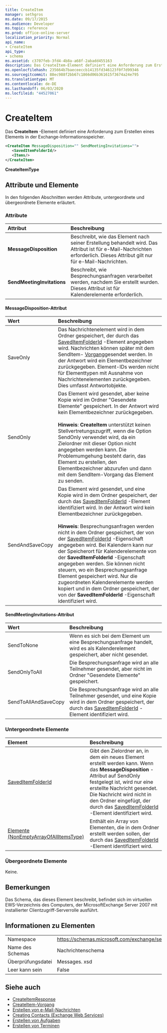 ```yaml
---
title: CreateItem
manager: sethgros
ms.date: 09/17/2015
ms.audience: Developer
ms.topic: reference
ms.prod: office-online-server
localization_priority: Normal
api_name:
- CreateItem
api_type:
- schema
ms.assetid: c3707feb-3fd4-4b8a-a68f-2abadd455163
description: Das CreateItem-Element definiert eine Anforderung zum Erstellen eines Elements in der Exchange-Informationsspeicher.
ms.openlocfilehash: 235664b7baeceeccb14135fd346123f0f7d99346
ms.sourcegitcommit: 88ec988f2bb67c1866d06b361615f3674a24e795
ms.translationtype: MT
ms.contentlocale: de-DE
ms.lasthandoff: 06/03/2020
ms.locfileid: "44527061"
---
```

# <a name="createitem"></a>CreateItem

Das **CreateItem** -Element definiert eine Anforderung zum Erstellen eines Elements in der Exchange-Informationsspeicher. 
  
```xml
<CreateItem MessageDisposition="" SendMeetingInvitations="">
   <SavedItemFolderId/>
   <Items/>
</CreateItem>
```

**CreateItemType**

## <a name="attributes-and-elements"></a>Attribute und Elemente

In den folgenden Abschnitten werden Attribute, untergeordnete und übergeordnete Elemente erläutert.
  
### <a name="attributes"></a>Attribute

|Attribut|Beschreibung|
|:-----|:-----|
|**MessageDisposition** <br/> |Beschreibt, wie das Element nach seiner Erstellung behandelt wird. Das Attribut ist für e-Mail-Nachrichten erforderlich. Dieses Attribut gilt nur für e-Mail-Nachrichten.  <br/> |
|**SendMeetingInvitations** <br/> |Beschreibt, wie Besprechungsanfragen verarbeitet werden, nachdem Sie erstellt wurden. Dieses Attribut ist für Kalenderelemente erforderlich.  <br/> |
   
#### <a name="messagedisposition-attribute"></a>MessageDisposition-Attribut

|Wert|Beschreibung|
|:-----|:-----|
|SaveOnly  <br/> |Das Nachrichtenelement wird in dem Ordner gespeichert, der durch das [SavedItemFolderId](saveditemfolderid.md) -Element angegeben wird. Nachrichten können später mit dem SendItem- [Vorgang](senditem-operation.md)gesendet werden. In der Antwort wird ein Elementbezeichner zurückgegeben. Element-IDs werden nicht für Elementtypen mit Ausnahme von Nachrichtenelementen zurückgegeben. Dies umfasst Antwortobjekte.  <br/> |
|SendOnly  <br/> |Das Element wird gesendet, aber keine Kopie wird im Ordner "Gesendete Elemente" gespeichert. In der Antwort wird kein Elementbezeichner zurückgegeben.<br/><br/>**Hinweis**: **CreateItem** unterstützt keinen Stellvertretungszugriff, wenn die Option SendOnly verwendet wird, da ein Zielordner mit dieser Option nicht angegeben werden kann. Die Problemumgehung besteht darin, das Element zu erstellen, den Elementbezeichner abzurufen und dann mit dem SendItem-Vorgang das Element zu senden.           |
|SendAndSaveCopy  <br/> |Das Element wird gesendet, und eine Kopie wird in dem Ordner gespeichert, der durch das [SavedItemFolderId](saveditemfolderid.md) -Element identifiziert wird. In der Antwort wird kein Elementbezeichner zurückgegeben.<br/><br/>**Hinweis**: Besprechungsanfragen werden nicht in dem Ordner gespeichert, der von der [SavedItemFolderId](saveditemfolderid.md) -Eigenschaft angegeben wird. Bei Kalendern kann nur der Speicherort für Kalenderelemente von der **SavedItemFolderId** -Eigenschaft angegeben werden. Sie können nicht steuern, wo ein Besprechungsanfrage Element gespeichert wird. Nur die zugeordneten Kalenderelemente werden kopiert und in dem Ordner gespeichert, der von der **SavedItemFolderId** -Eigenschaft identifiziert wird.           |
   
#### <a name="sendmeetinginvitations-attribute"></a>SendMeetingInvitations-Attribut

|Wert|Beschreibung|
|:-----|:-----|
|SendToNone  <br/> |Wenn es sich bei dem Element um eine Besprechungsanfrage handelt, wird es als Kalenderelement gespeichert, aber nicht gesendet.  <br/> |
|SendOnlyToAll  <br/> |Die Besprechungsanfrage wird an alle Teilnehmer gesendet, aber nicht im Ordner "Gesendete Elemente" gespeichert.  <br/> |
|SendToAllAndSaveCopy  <br/> |Die Besprechungsanfrage wird an alle Teilnehmer gesendet, und eine Kopie wird in dem Ordner gespeichert, der durch das [SavedItemFolderId](saveditemfolderid.md) -Element identifiziert wird.  <br/> |
   
### <a name="child-elements"></a>Untergeordnete Elemente

|Element|Beschreibung|
|:-----|:-----|
|[SavedItemFolderId](saveditemfolderid.md) <br/> |Gibt den Zielordner an, in dem ein neues Element erstellt werden kann. Wenn das **MessageDisposition** -Attribut auf SendOnly festgelegt ist, wird nur eine erstellte Nachricht gesendet. Die Nachricht wird nicht in den Ordner eingefügt, der durch das [SavedItemFolderId](saveditemfolderid.md) -Element identifiziert wird.  <br/> |
|[Elemente (NonEmptyArrayOfAllItemsType)](items-nonemptyarrayofallitemstype.md) <br/> |Enthält ein Array von Elementen, die in dem Ordner erstellt werden sollen, der durch das [SavedItemFolderId](saveditemfolderid.md) -Element identifiziert wird.  <br/> |
   
### <a name="parent-elements"></a>Übergeordnete Elemente

Keine.
  
## <a name="remarks"></a>Bemerkungen

Das Schema, das dieses Element beschreibt, befindet sich im virtuellen EWS-Verzeichnis des Computers, der MicrosoftExchange Server 2007 mit installierter Clientzugriff-Serverrolle ausführt.
  
## <a name="element-information"></a>Informationen zu Elementen

|||
|:-----|:-----|
|Namespace  <br/> |https://schemas.microsoft.com/exchange/services/2006/messages  <br/> |
|Name des Schemas  <br/> |Nachrichtenschema  <br/> |
|Überprüfungsdatei  <br/> |Messages. xsd  <br/> |
|Leer kann sein  <br/> |False  <br/> |
   
## <a name="see-also"></a>Siehe auch

- [CreateItemResponse](createitemresponse.md)  
- [CreateItem-Vorgang](createitem-operation.md)
- [Erstellen von e-Mail-Nachrichten](https://msdn.microsoft.com/library/05bfb83c-2866-427d-a9fe-14ba3cb02793%28Office.15%29.aspx) 
- [Creating Contacts (Exchange Web Services)](https://msdn.microsoft.com/library/4845917e-70d1-481c-bbd7-011ec6571789%28Office.15%29.aspx)  
- [Erstellen von Aufgaben](https://msdn.microsoft.com/library/0ef97334-e8a0-4f67-a23a-dd9e2bbad49f%28Office.15%29.aspx) 
- [Erstellen von Terminen](https://msdn.microsoft.com/library/2385391e-c9e7-4d45-b803-c4ff94d5c94e%28Office.15%29.aspx)

